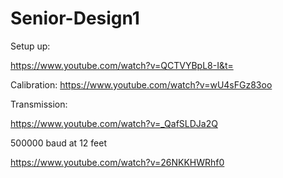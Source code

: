 # Senior-Design1
Setup up:

https://www.youtube.com/watch?v=QCTVYBpL8-I&t=

Calibration:
https://www.youtube.com/watch?v=wU4sFGz83oo

Transmission: 

https://www.youtube.com/watch?v=_QafSLDJa2Q

500000 baud at 12 feet 

https://www.youtube.com/watch?v=26NKKHWRhf0
